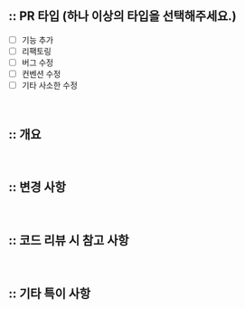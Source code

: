 ## :: PR 타입 (하나 이상의 타입을 선택해주세요.)

- [ ] 기능 추가
- [ ] 리팩토링
- [ ] 버그 수정
- [ ] 컨벤션 수정
- [ ] 기타 사소한 수정

<br />

## :: 개요

<br />

## :: 변경 사항

<br />

## :: 코드 리뷰 시 참고 사항

<br />

## :: 기타 특이 사항
